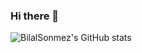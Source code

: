 ### Hi there 👋

![BilalSonmez's GitHub stats](https://github-readme-stats.vercel.app/api?username=BilalSonmez&show_icons=true&theme=dark)

<!--
**BilalSonmez/BilalSonmez** is a ✨ _special_ ✨ repository because its `README.md` (this file) appears on your GitHub profile.

Here are some ideas to get you started:

- 🔭 I’m currently working on ...
- 🌱 I’m currently learning ...
- 👯 I’m looking to collaborate on ...
- 🤔 I’m looking for help with ...
- 💬 Ask me about ...
- 📫 How to reach me: ...
- 😄 Pronouns: ...
- ⚡ Fun fact: ...
-->
